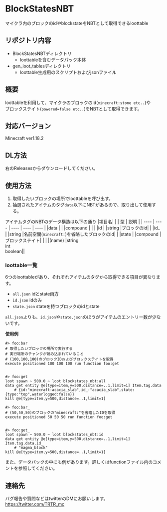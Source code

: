 # BlockStatesNBT
マイクラ内のブロックのidやblockstateをNBTとして取得できるloottable  
## リポジトリ内容
- BlockStatesNBTディレクトリ 
  - loottableを含むデータパック本体
- gen_loot_tablesディレクトリ
  - loottable生成用のスクリプトおよびjsonファイル
## 概要
loottableを利用して、マイクラのブロックのid(`minecraft:stone etc..`)や  
ブロックステイト(`powered=false etc..`)をNBTとして取得できます。
## 対応バージョン
Minecraft ver1.18.2
## DL方法
右のReleasesからダウンロードしてください。
## 使用方法
1. 取得したいブロックの場所でloottableを呼び出す。
2. 抽選されたアイテムのタグ`data`以下にNBTがあるので、取り出して使用する。  

アイテムタグのNBTのデータ構造は以下の通り
|項目名|      |          |  型                    |  説明 |
| ---- | ---- | ----     | ----                   | ---- |
|data  |      |          |compound                |      |
|      |id    |          |string                  |ブロックのid|
|      |id_   |          |string                  |名前空間(`minecraft:`)を省略したブロックのid|
|      |state |          |compound                |ブロックステイト|
|      |      |(name)    |string<br>int<br>boolean||

### loottable一覧
6つのloottableがあり、それぞれアイテムのタグから取得できる項目が異なります。
- `all.json` idとstate両方
- `id.json` idのみ
- `state.json` stateを持つブロックのidとstate

`all.json`よりも、`id.json`や`state.json`のほうがアイテムのエントリー数が少ないです。

**使用例**
```mcfunction
#> foo:bar
# 取得したいブロックの場所で実行する
# 実行場所のチャンクが読み込まれていること
# (100,100,100)のブロックIDおよびブロックステイトを取得
execute positioned 100 100 100 run function foo:get


#> foo:get
loot spawn ~ 500.0 ~ loot blockstates_nbt:all
data get entity @e[type=item,y=500,distance=..1,limit=1] Item.tag.data
    # {id:"minecraft:acacia_slab",id_:"acacia_slab",state:{type:"top",waterlogged:false}}
kill @e[type=item,y=500,distance=..1,limit=1]
```
```mcfunction
#> foo:bar_
# (50,50,50)のブロックの"minecraft:"を省略したIDを取得
execute positioned 50 50 50 run function foo:get


#> foo:get_
loot spawn ~ 500.0 ~ loot blockstates_nbt:id
data get entity @e[type=item,y=500,distance=..1,limit=1] Item.tag.data.id_
    # "magma_block"
kill @e[type=item,y=500,distance=..1,limit=1]
```

また、データパックの中にも例があります。詳しくはfunctionファイル内のコメントを参照してください。
## 連絡先
バグ報告や質問などはtwitterのDMにお願いします。  
https://twitter.com/TRTR_mc